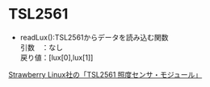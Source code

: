 # TSL2561
- readLux():TSL2561からデータを読み込む関数   
	引数　：なし  
	戻り値：[lux[0],lux[1]]
  
[Strawberry Linux社の「TSL2561 照度センサ・モジュール」](https://strawberry-linux.com/catalog/items?code=12561)
